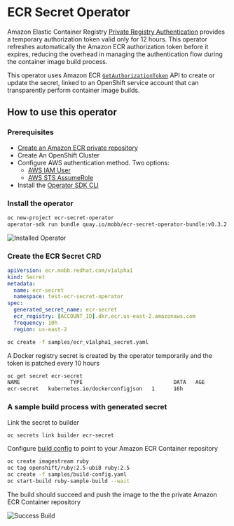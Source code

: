 # ECR Secret Operator

Amazon Elastic Container Registry [Private Registry Authentication](https://docs.aws.amazon.com/AmazonECR/latest/userguide/registry_auth.html) provides a temporary authorization token valid only for 12 hours. This operator refreshes automatically the Amazon ECR authorization token before it expires, reducing the overhead in managing the authentication flow during the container image build process.

This operator uses Amazon ECR [`GetAuthorizationToken`](https://docs.aws.amazon.com/AmazonECR/latest/APIReference/API_GetAuthorizationToken.html) API to create or update the secret, linked to an OpenShift service account that can transparently perform container image builds.

## How to use this operator

### Prerequisites

* [Create an Amazon ECR private repository](https://docs.aws.amazon.com/AmazonECR/latest/userguide/repository-create.html)
* Create An OpenShift Cluster
* Configure AWS authentication method. Two options:
  * [AWS IAM User](./docs/iam_user.md)
  * [AWS STS AssumeRole](./docs/iam_assume_role.md)
* Install the [Operator SDK CLI](https://sdk.operatorframework.io/docs/installation/)

### Install the operator

```bash
oc new-project ecr-secret-operator
operator-sdk run bundle quay.io/mobb/ecr-secret-operator-bundle:v0.3.2
```

![Installed Operator](./docs/images/operator.png)

### Create the ECR Secret CRD

```yaml
apiVersion: ecr.mobb.redhat.com/v1alpha1
kind: Secret
metadata:
  name: ecr-secret
  namespace: test-ecr-secret-operator
spec:
  generated_secret_name: ecr-secret
  ecr_registry: [ACCOUNT_ID].dkr.ecr.us-east-2.amazonaws.com
  frequency: 10h
  region: us-east-2
```

```bash
oc create -f samples/ecr_v1alpha1_secret.yaml
```

A Docker registry secret is created by the operator temporarily and the token is patched every 10 hours

```bash
oc get secret ecr-secret   
NAME                TYPE                             DATA   AGE
ecr-secret   kubernetes.io/dockerconfigjson   1      16h
```

### A sample build process with generated secret

Link the secret to builder

```bash
oc secrets link builder ecr-secret 
```

Configure [build config](./samples/build-config.yaml) to point to your Amazon ECR Container repository

```bash
oc create imagestream ruby
oc tag openshift/ruby:2.5-ubi8 ruby:2.5
oc create -f samples/build-config.yaml
oc start-build ruby-sample-build --wait
```

The build should succeed and push the image to the the private Amazon ECR Container repository

![Success Build](./docs/images/build.png)
